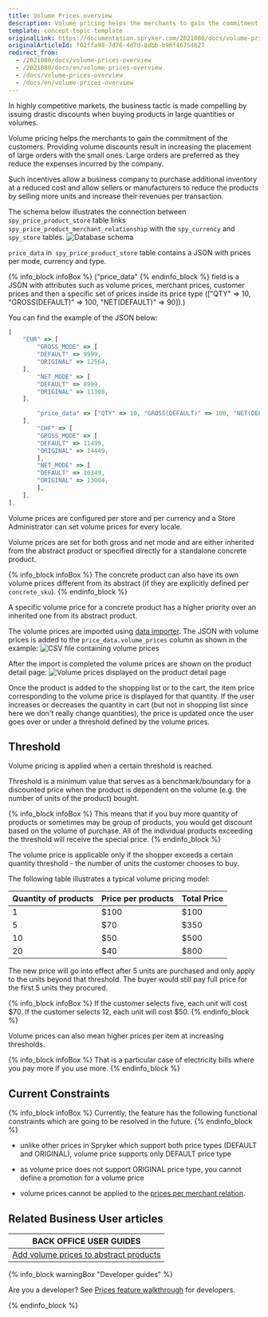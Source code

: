 ```yaml
---
title: Volume Prices overview
description: Volume pricing helps the merchants to gain the commitment of the customers. Providing volume discounts results in increasing the placement of large orders.
template: concept-topic-template
originalLink: https://documentation.spryker.com/2021080/docs/volume-prices-overview
originalArticleId: f02ffa98-7d76-4d7d-8dbb-b96f46754627
redirect_from:
  - /2021080/docs/volume-prices-overview
  - /2021080/docs/en/volume-prices-overview
  - /docs/volume-prices-overview
  - /docs/en/volume-prices-overview
---
```


In highly competitive markets, the business tactic is made compelling by issuing drastic discounts when buying products in large quantities or volumes.

Volume pricing helps the merchants to gain the commitment of the customers. Providing volume discounts result in increasing the placement of large orders with the small ones. Large orders are preferred as they reduce the expenses incurred by the company.

Such incentives allow a business company to purchase additional inventory at a reduced cost and allow sellers or manufacturers to reduce the products by selling more units and increase their revenues per transaction.

The schema below illustrates the connection between `spy_price_product_store` table links `spy_price_product_merchant_relationship` with the `spy_currency` and `spy_store` tables.
![Database schema](https://spryker.s3.eu-central-1.amazonaws.com/docs/Features/Price/Volume+Prices/Volume+Prices+Feature+Overview/volume-prices-dbschema.png)

`price_data` in` spy_price_product_store` table contains a JSON with prices per mode, currency and type.

{% info_block infoBox %}
("price_data"
{% endinfo_block %} field is a JSON with attributes such as volume prices, merchant prices, customer prices and then a specific set of prices inside its price type (["QTY" => 10, "GROSS(DEFAULT)" => 100, "NET(DEFAULT)" => 90]).)


You can find the example of the JSON below:

```js
[
	"EUR" => [
		"GROSS_MODE" => [
		"DEFAULT" => 9999,
		"ORIGINAL" => 12564,
	],
		"NET_MODE" => [
		"DEFAULT" => 8999,
		"ORIGINAL" => 11308,
	],

		"price_data" => ["QTY" => 10, "GROSS(DEFAULT)" => 100, "NET(DEFAULT)" => 90], ["QTY" => 20, "GROSS(DEFAULT)" => 90, "NET(DEFAULT)" => 80]
	],
		"CHF" => [
		"GROSS_MODE" => [
		"DEFAULT" => 11499,
		"ORIGINAL" => 14449,
		],
		"NET_MODE" => [
		"DEFAULT" => 10349,
		"ORIGINAL" => 13004,
		],
	],
],
```

Volume prices are configured per store and per currency and a Store Administrator can set volume prices for every locale.

Volume prices are set for both gross and net mode and are either inherited from the abstract product or specified directly for a standalone concrete product.

{% info_block infoBox %}
The concrete product can also have its own volume prices different from its abstract (if they are explicitly defined per `concrete_sku`).
{% endinfo_block %}

A specific volume price for a concrete product has a higher priority over an inherited one from its abstract product.

The volume prices are imported using [data importer](https://github.com/spryker/spryker/blob/master/Bundles/PriceProductDataImport/data/import/product_price.csv). The JSON with volume prices is added to the `price_data.volume_prices` column as shown in the example:
![CSV file containing volume prices](https://spryker.s3.eu-central-1.amazonaws.com/docs/Features/Price/Volume+Prices/Volume+Prices+Feature+Overview/volume-prices-csv.png)

After the import is completed the volume prices are shown on the product detail page:
![Volume prices displayed on the product detail page](https://spryker.s3.eu-central-1.amazonaws.com/docs/Features/Price/Volume+Prices/Volume+Prices+Feature+Overview/volume-prices-pdp.png)

Once the product is added to the shopping list or to the cart, the item price corresponding to the volume price is displayed for that quantity. If the user increases or decreases the quantity in cart (but not in shopping list since here we don't really change quantities), the price is updated once the user goes over or under a threshold defined by the volume prices.

## Threshold
Volume pricing is applied when a certain threshold is reached.

Threshold is a minimum value that serves as a benchmark/boundary for a discounted price when the product is dependent on the volume (e.g. the number of units of the product) bought.

{% info_block infoBox %}
This means that if you buy more quantity of products or sometimes may be group of products, you would get discount based on the volume of purchase. All of the individual products exceeding the threshold will receive the special price.
{% endinfo_block %}

The volume price is applicable only if the shopper exceeds a certain quantity threshold - the number of units the customer chooses to buy.

The following table illustrates a typical volume pricing model:

| Quantity of products | Price per products | Total Price |
| --- | --- | --- |
| 1 | $100 | $100 |
| 5 | $70 | $350 |
| 10 | $50 | $500 |
| 20 | $40 | $800 |

The new price will go into effect after 5 units are purchased and only apply to the units beyond that threshold. The buyer would still pay full price for the first 5 units they procured.

{% info_block infoBox %}
If the customer selects five, each unit will cost $70. If the customer selects 12, each unit will cost $50.
{% endinfo_block %}

Volume prices can also mean higher prices per item at increasing thresholds.

{% info_block infoBox %}
That is a particular case of electricity bills where you pay more if you use more.
{% endinfo_block %}

##  Current Constraints

{% info_block infoBox %}
Currently, the feature has the following functional constraints which are going to be resolved in the future.
{% endinfo_block %}

* unlike other prices in Spryker which support both price types (DEFAULT and ORIGINAL), volume price supports only DEFAULT price type

* as volume price does not support ORIGINAL price type, you cannot define a promotion for a volume price

* volume prices cannot be applied to the [prices per merchant relation](/docs/scos/user/features/{{page.version}}/merchant-custom-prices-feature-overview.html).

## Related Business User articles

|BACK OFFICE USER GUIDES|
|---|
| [Add volume prices to abstract products](/docs/scos/user/back-office-user-guides/{{page.version}}/catalog/products/abstract-products/adding-volume-prices-to-abstract-products.html)  |

{% info_block warningBox "Developer guides" %}

Are you a developer? See [Prices feature walkthrough](/docs/scos/dev/feature-walkthroughs/{{page.version}}/prices-feature-walkthrough/prices-feature-walkthrough.html) for developers.

{% endinfo_block %}
